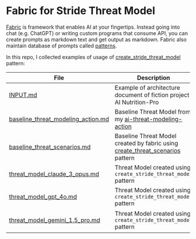 # Fabric for Stride Threat Model

[Fabric](https://github.com/danielmiessler/fabric) is framework that enables AI at your fingertips. Instead going into chat (e.g. ChatGPT) or writing custom programs that consume API, you can create prompts as markdown text and get output as markdown. Fabric also maintain database of prompts called [patterns](https://github.com/danielmiessler/fabric/tree/main/patterns).

In this repo, I collected examples of usage of [create_stride_threat_model](https://github.com/danielmiessler/fabric/blob/main/patterns/create_stride_threat_model/system.md) pattern:

| File | Description | Model |
| --- | --- | --- |
| [INPUT.md](INPUT.md) | Example of architecture document of fiction project AI Nutrition-Pro | --- |
| [baseline_threat_modeling_action.md](baseline_threat_modeling_action.md) | Baseline Threat Model from my [ai-threat-modeling-action](https://github.com/xvnpw/ai-threat-modeling-action) | Claude 3 Opus |
| [baseline_threat_scenarios.md](baseline_threat_scenarios.md) | Baseline Threat Model created by fabric using [create_threat_scenarios](https://github.com/danielmiessler/fabric/blob/main/patterns/create_threat_scenarios/system.md) pattern | Claude 3 Opus |
| [threat_model_claude_3_opus.md](threat_model_claude_3_opus.md) | Threat Model created using `create_stride_threat_model` pattern | Claude 3 Opus |
| [threat_model_gpt_4o.md](threat_model_gpt_4o.md) | Threat Model created using `create_stride_threat_model` pattern | GPT-4o |
| [threat_model_gemini_1.5_pro.md](threat_model_gemini_1.5_pro.md) | Threat Model created using `create_stride_threat_model` pattern | Gemini-1.5 Pro Latest |